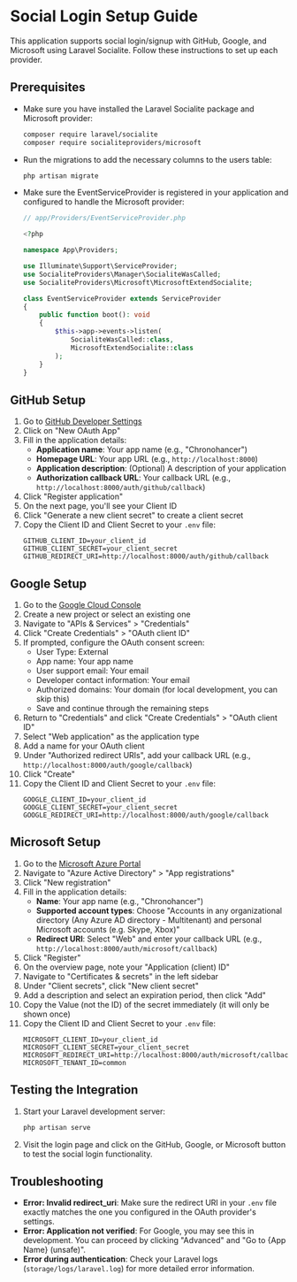 # Social Login Setup Guide

This application supports social login/signup with GitHub, Google, and Microsoft using Laravel Socialite. Follow these instructions to set up each provider.

## Prerequisites

- Make sure you have installed the Laravel Socialite package and Microsoft provider:
  ```bash
  composer require laravel/socialite
  composer require socialiteproviders/microsoft
  ```

- Run the migrations to add the necessary columns to the users table:
  ```bash
  php artisan migrate
  ```

- Make sure the EventServiceProvider is registered in your application and configured to handle the Microsoft provider:
  ```php
  // app/Providers/EventServiceProvider.php
  
  <?php
  
  namespace App\Providers;
  
  use Illuminate\Support\ServiceProvider;
  use SocialiteProviders\Manager\SocialiteWasCalled;
  use SocialiteProviders\Microsoft\MicrosoftExtendSocialite;
  
  class EventServiceProvider extends ServiceProvider
  {
      public function boot(): void
      {
          $this->app->events->listen(
              SocialiteWasCalled::class,
              MicrosoftExtendSocialite::class
          );
      }
  }
  ```

## GitHub Setup

1. Go to [GitHub Developer Settings](https://github.com/settings/developers)
2. Click on "New OAuth App"
3. Fill in the application details:
   - **Application name**: Your app name (e.g., "Chronohancer")
   - **Homepage URL**: Your app URL (e.g., `http://localhost:8000`)
   - **Application description**: (Optional) A description of your application
   - **Authorization callback URL**: Your callback URL (e.g., `http://localhost:8000/auth/github/callback`)
4. Click "Register application"
5. On the next page, you'll see your Client ID
6. Click "Generate a new client secret" to create a client secret
7. Copy the Client ID and Client Secret to your `.env` file:
   ```
   GITHUB_CLIENT_ID=your_client_id
   GITHUB_CLIENT_SECRET=your_client_secret
   GITHUB_REDIRECT_URI=http://localhost:8000/auth/github/callback
   ```

## Google Setup

1. Go to the [Google Cloud Console](https://console.cloud.google.com/)
2. Create a new project or select an existing one
3. Navigate to "APIs & Services" > "Credentials"
4. Click "Create Credentials" > "OAuth client ID"
5. If prompted, configure the OAuth consent screen:
   - User Type: External
   - App name: Your app name
   - User support email: Your email
   - Developer contact information: Your email
   - Authorized domains: Your domain (for local development, you can skip this)
   - Save and continue through the remaining steps
6. Return to "Credentials" and click "Create Credentials" > "OAuth client ID"
7. Select "Web application" as the application type
8. Add a name for your OAuth client
9. Under "Authorized redirect URIs", add your callback URL (e.g., `http://localhost:8000/auth/google/callback`)
10. Click "Create"
11. Copy the Client ID and Client Secret to your `.env` file:
    ```
    GOOGLE_CLIENT_ID=your_client_id
    GOOGLE_CLIENT_SECRET=your_client_secret
    GOOGLE_REDIRECT_URI=http://localhost:8000/auth/google/callback
    ```

## Microsoft Setup

1. Go to the [Microsoft Azure Portal](https://portal.azure.com/)
2. Navigate to "Azure Active Directory" > "App registrations"
3. Click "New registration"
4. Fill in the application details:
   - **Name**: Your app name (e.g., "Chronohancer")
   - **Supported account types**: Choose "Accounts in any organizational directory (Any Azure AD directory - Multitenant) and personal Microsoft accounts (e.g. Skype, Xbox)"
   - **Redirect URI**: Select "Web" and enter your callback URL (e.g., `http://localhost:8000/auth/microsoft/callback`)
5. Click "Register"
6. On the overview page, note your "Application (client) ID"
7. Navigate to "Certificates & secrets" in the left sidebar
8. Under "Client secrets", click "New client secret"
9. Add a description and select an expiration period, then click "Add"
10. Copy the Value (not the ID) of the secret immediately (it will only be shown once)
11. Copy the Client ID and Client Secret to your `.env` file:
    ```
    MICROSOFT_CLIENT_ID=your_client_id
    MICROSOFT_CLIENT_SECRET=your_client_secret
    MICROSOFT_REDIRECT_URI=http://localhost:8000/auth/microsoft/callback
    MICROSOFT_TENANT_ID=common
    ```

## Testing the Integration

1. Start your Laravel development server:
   ```bash
   php artisan serve
   ```

2. Visit the login page and click on the GitHub, Google, or Microsoft button to test the social login functionality.

## Troubleshooting

- **Error: Invalid redirect_uri**: Make sure the redirect URI in your `.env` file exactly matches the one you configured in the OAuth provider's settings.
- **Error: Application not verified**: For Google, you may see this in development. You can proceed by clicking "Advanced" and "Go to {App Name} (unsafe)".
- **Error during authentication**: Check your Laravel logs (`storage/logs/laravel.log`) for more detailed error information.